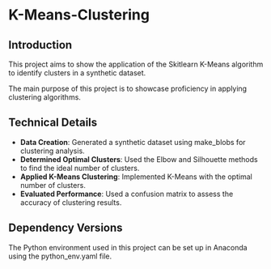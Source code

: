 # K-Means-Clustering

## Introduction

This project aims to show the application of the Skitlearn K-Means algorithm to identify clusters in a 
synthetic dataset. 

The main purpose of this project is to showcase proficiency in applying clustering algorithms.

## Technical Details

- **Data Creation**: Generated a synthetic dataset using make_blobs for clustering analysis.
- **Determined Optimal Clusters**: Used the Elbow and Silhouette methods to find the ideal number of clusters.
- **Applied K-Means Clustering**: Implemented K-Means with the optimal number of clusters.
- **Evaluated Performance**: Used a confusion matrix to assess the accuracy of clustering results.

## Dependency Versions

The Python environment used in this project can be set up in Anaconda using the python_env.yaml file.
